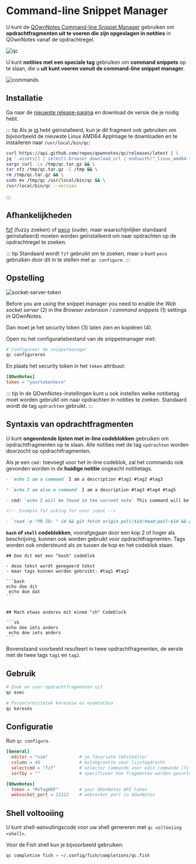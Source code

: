 # Command-line Snippet Manager

U kunt de [QOwnNotes Command-line Snippet Manager](https://github.com/qownnotes/qc) gebruiken om **opdrachtfragmenten uit te voeren die zijn opgeslagen in notities** in QOwnNotes vanaf de opdrachtregel.

![qc](/img/qc.png)

U kunt **notities met een speciale tag** gebruiken om **command snippets** op te slaan, die u **uit kunt voeren vanuit de command-line snippet manager**.

![commands](/img/commands.png)

## Installatie

Ga naar de [nieuwste release-pagina](https://github.com/qownnotes/qc/releases/latest) en download de versie die je nodig hebt.

::: tip
Als je [jq](https://stedolan.github.io/jq) hebt geïnstalleerd, kun je dit fragment ook gebruiken om bijvoorbeeld de nieuwste Linux AMD64 AppImage te downloaden en te installeren naar `/usr/local/bin/qc`:

```bash
curl https://api.github.com/repos/qownnotes/qc/releases/latest | \
jq '.assets[] | select(.browser_download_url | endswith("_linux_amd64.tar.gz")) | .browser_download_url' | \
xargs curl -Lo /tmp/qc.tar.gz && \
tar xfz /tmp/qc.tar.gz -C /tmp && \
rm /tmp/qc.tar.gz && \
sudo mv /tmp/qc /usr/local/bin/qc && \
/usr/local/bin/qc --version
```

:::

## Afhankelijkheden

[fzf](https://github.com/junegunn/fzf) (fuzzy zoeken) of [peco](https://github.com/peco/peco) (ouder, maar waarschijnlijker standaard geïnstalleerd) moeten worden geïnstalleerd om naar opdrachten op de opdrachtregel te zoeken.

::: tip
Standaard wordt `fzf` gebruikt om te zoeken, maar u kunt `peco` gebruiken door dit in te stellen met `qc configure`.
:::

## Opstelling

![socket-server-token](/img/socket-server-token.png)

Before you are using the snippet manager you need to enable the _Web socket server_ (2) in the _Browser extension / command snippets_ (1) settings in QOwnNotes.

Dan moet je het security token (3) laten zien en kopiëren (4).

Open nu het configuratiebestand van de snippetmanager met:

```bash
# Configureer de snippetmanager
qc configureren
```

En plaats het security token in het `token` attribuut:

```toml
[QOwnNotes]
token = "yourtokenhere"
```

::: tip
In de QOwnNotes-instellingen kunt u ook instellen welke notitietag moet worden gebruikt om naar opdrachten in notities te zoeken. Standaard wordt de tag `opdrachten` gebruikt.
:::

## Syntaxis van opdrachtfragmenten

U kunt **ongeordende lijsten met in-line codeblokken** gebruiken om opdrachtfragmenten op te slaan. Alle notities met de tag `opdrachten` worden doorzocht op opdrachtfragmenten.

Als je een `cmd:` toevoegt voor het in-line codeblok, zal het commando ook gevonden worden in de **huidige notitie** ongeacht notitietags.

```markdown
- `echo I am a command` I am a description #tag1 #tag2 #tag3

* `echo I am also a command` I am a description #tag3 #tag4 #tag5

- cmd: `echo I will be found in the current note` This command will be found in the current note regardless of note tags

<!-- Example for asking for user input -->

- `read -p "PR ID: " id && git fetch origin pull/$id/head:pull-$id && git checkout pull-$id` Ask for pull request ID and checkout pull request
```

**`bash` of `shell` codeblokken**, voorafgegaan door een kop 2 of hoger als beschrijving, kunnen ook worden gebruikt voor opdrachtfragmenten. Tags worden ook ondersteund als ze tussen de kop en het codeblok staan.

    ## Doe dit met een "bash" codeblok

    - deze tekst wordt genegeerd tekst
    - maar tags kunnen worden gebruikt: #tag1 #tag2

    ```bash
    echo doe dit
     echo doe dat
    ```


    ## Mach etwas anderes mit einem "sh" Codeblock

    ```sh
    echo doe iets anders
     echo doe iets anders
    ```

Bovenstaand voorbeeld resulteert in twee opdrachtfragmenten, de eerste met de twee tags `tag1` en `tag2`.

## Gebruik

```bash
# Zoek en voer opdrachtfragmenten uit
qc exec
```

```bash
# Parancsrészletek keresése és nyomtatása
qc keresés
```

## Configuratie

Run `qc configure`.

```toml
[General]
  editor = "vim"            # je favoriete teksteditor
  column = 40               # kolomgrootte voor lijstopdracht
  selectcmd = "fzf"         # selector commando voor edit commando (fzf of peco)
  sortby = ""               # specificeer hoe fragmenten worden gesorteerd (recentheid (standaard), -recentie, beschrijving, -beschrijving, opdracht, -commando, uitvoer, -uitvoer)

[QOwnNotes]
  token = "MvTagHXF"        # your QOwnNotes API token
  websocket_port = 22222    # websocket port in QOwnNotes
```

## Shell voltooiing

U kunt shell-aanvullingscode voor uw shell genereren met `qc voltooiing <shell>`.

Voor de Fish shell kun je bijvoorbeeld gebruiken:

```bash
qc completion fish > ~/.config/fish/completions/qc.fish
```
